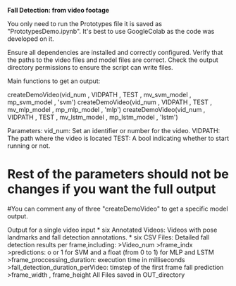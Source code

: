 **Fall Detection: from video footage**

You only need to run the Prototypes file it is saved as "PrototypesDemo.ipynb".
It's best to use GoogleColab as the code was developed on it. 

Ensure all dependencies are installed and correctly configured.
Verify that the paths to the video files and model files are correct.
Check the output directory permissions to ensure the script can write files.


Main functions to get an output:

createDemoVideo(vid_num , VIDPATH , TEST , mv_svm_model , mp_svm_model , 'svm')
createDemoVideo(vid_num , VIDPATH , TEST , mv_mlp_model , mp_mlp_model , 'mlp')
createDemoVideo(vid_num , VIDPATH , TEST , mv_lstm_model , mp_lstm_model , 'lstm')

Parameters:
vid_num: Set an identifier or number for the video.
VIDPATH: The path where the video is located
TEST:  A bool indicating whether to start running or not.
# Rest of the parameters should not be changes if you want the full output
#You can comment any of three "createDemoVideo" to get a specific model output.

Output for a single video input
	* six Annotated Videos: Videos with pose landmarks and fall detection annotations.
	* six CSV Files: Detailed fall detection results per frame,including:
			>Video_num
			>frame_indx	
			>predictions: o or 1 for SVM and a float (from 0 to 1) for MLP and LSTM	
			>frame_proccessing_duration: execution time in milliseconds
			>fall_detection_duration_perVideo: timstep of the first frame fall prediction	
			>frame_width , frame_height
All Files saved in OUT_directory
